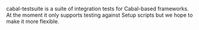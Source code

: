 cabal-testsuite is a suite of integration tests for Cabal-based
frameworks.  At the moment it only supports testing against
Setup scripts but we hope to make it more flexible.
